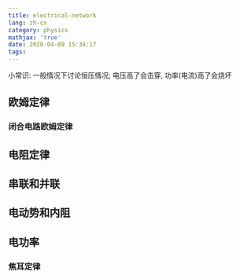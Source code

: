 ```yaml
---
title: electrical-network
lang: zh-cn
category: physics
mathjax: 'true'
date: 2020-04-09 15:34:17
tags:
---
```


小常识: 一般情况下讨论恒压情况; 电压高了会击穿, 功率(电流)高了会烧坏

## 欧姆定律

### 闭合电路欧姆定律

## 电阻定律

## 串联和并联

## 电动势和内阻

## 电功率

### 焦耳定律
